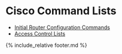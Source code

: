 # Cisco Command Lists
* [Initial Router Configuration Commands](ciscorouter)
* [Access Control Lists](ciscoacls)

{% include_relative footer.md %}
